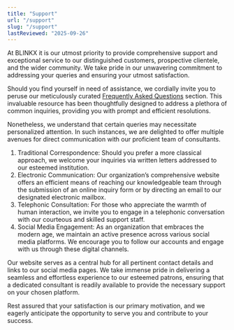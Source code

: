 ```yaml
---
title: "Support"
url: "/support"
slug: "/support"
lastReviewed: "2025-09-26"
---
```


At BLINKX it is our utmost priority to provide comprehensive support and exceptional service to our distinguished customers, prospective clientele, and the wider community. We take pride in our unwavering commitment to addressing your queries and ensuring your utmost satisfaction.

Should you find yourself in need of assistance, we cordially invite you to peruse our meticulously curated [Frequently Asked Questions](https://blinkx.com/faq/) section. This invaluable resource has been thoughtfully designed to address a plethora of common inquiries, providing you with prompt and efficient resolutions.

Nonetheless, we understand that certain queries may necessitate personalized attention. In such instances, we are delighted to offer multiple avenues for direct communication with our proficient team of consultants.

1.  Traditional Correspondence: Should you prefer a more classical approach, we welcome your inquiries via written letters addressed to our esteemed institution.
2.  Electronic Communication: Our organization’s comprehensive website offers an efficient means of reaching our knowledgeable team through the submission of an online inquiry form or by directing an email to our designated electronic mailbox.
3.  Telephonic Consultation: For those who appreciate the warmth of human interaction, we invite you to engage in a telephonic conversation with our courteous and skilled support staff.
4.  Social Media Engagement: As an organization that embraces the modern age, we maintain an active presence across various social media platforms. We encourage you to follow our accounts and engage with us through these digital channels.

Our website serves as a central hub for all pertinent contact details and links to our social media pages. We take immense pride in delivering a seamless and effortless experience to our esteemed patrons, ensuring that a dedicated consultant is readily available to provide the necessary support on your chosen platform.

Rest assured that your satisfaction is our primary motivation, and we eagerly anticipate the opportunity to serve you and contribute to your success.
